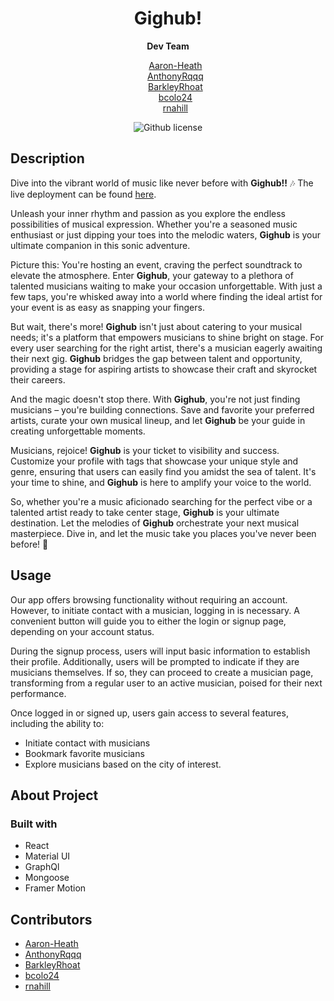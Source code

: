 <div align='center'>
<h1><strong>Gighub!</strong></h1>
<strong>Dev Team</strong>
<ul style="list-style-type: none;">
  <li><a href="https://github.com/Aaron-Heath">Aaron-Heath</a></li>
  <li><a href="https://github.com/AnthonyRqqq">AnthonyRqqq</a></li>
  <li><a href="https://github.com/BarkleyRhoat">BarkleyRhoat</a></li>
  <li><a href="https://github.com/bcolo24">bcolo24</a></li>
  <li><a href="https://github.com/rnahill">rnahill</a></li>
</ul>

 ![Github license](https://img.shields.io/badge/license-MIT-yellowgreen.svg)
 </div>

## Description

Dive into the vibrant world of music like never before with <strong><strong>Gighub!</strong>!</strong> 🎶
The live deployment can be found [here]().

Unleash your inner rhythm and passion as you explore the endless possibilities of musical expression. Whether you're a seasoned music enthusiast or just dipping your toes into the melodic waters, <strong>Gighub</strong> is your ultimate companion in this sonic adventure.

Picture this: You're hosting an event, craving the perfect soundtrack to elevate the atmosphere. Enter <strong>Gighub</strong>, your gateway to a plethora of talented musicians waiting to make your occasion unforgettable. With just a few taps, you're whisked away into a world where finding the ideal artist for your event is as easy as snapping your fingers.

But wait, there's more! <strong>Gighub</strong> isn't just about catering to your musical needs; it's a platform that empowers musicians to shine bright on stage. For every user searching for the right artist, there's a musician eagerly awaiting their next gig. <strong>Gighub</strong> bridges the gap between talent and opportunity, providing a stage for aspiring artists to showcase their craft and skyrocket their careers.

And the magic doesn't stop there. With <strong>Gighub</strong>, you're not just finding musicians – you're building connections. Save and favorite your preferred artists, curate your own musical lineup, and let <strong>Gighub</strong> be your guide in creating unforgettable moments.

Musicians, rejoice! <strong>Gighub</strong> is your ticket to visibility and success. Customize your profile with tags that showcase your unique style and genre, ensuring that users can easily find you amidst the sea of talent. It's your time to shine, and <strong>Gighub</strong> is here to amplify your voice to the world.

So, whether you're a music aficionado searching for the perfect vibe or a talented artist ready to take center stage, <strong>Gighub</strong> is your ultimate destination. Let the melodies of <strong>Gighub</strong> orchestrate your next musical masterpiece. Dive in, and let the music take you places you've never been before! 🌟 
 



## Usage
Our app offers browsing functionality without requiring an account. However, to initiate contact with a musician, logging in is necessary. A convenient button will guide you to either the login or signup page, depending on your account status.

During the signup process, users will input basic information to establish their profile. Additionally, users will be prompted to indicate if they are musicians themselves. If so, they can proceed to create a musician page, transforming from a regular user to an active musician, poised for their next performance.

Once logged in or signed up, users gain access to several features, including the ability to:
* Initiate contact with musicians
* Bookmark favorite musicians
* Explore musicians based on the city of interest. 
  
## About Project
### Built with 
* React
* Material UI
* GraphQl
* Mongoose
* Framer Motion

## Contributors
* [Aaron-Heath](https://github.com/Aaron-Heath)
* [AnthonyRqqq](https://github.com/AnthonyRqqq)
* [BarkleyRhoat](https://github.com/BarkleyRhoat)
* [bcolo24](https://github.com/bcolo24)
* [rnahill](https://github.com/rnahill)

